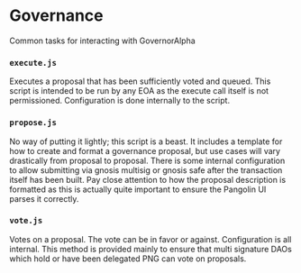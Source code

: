 # Governance

Common tasks for interacting with GovernorAlpha

### `execute.js`
Executes a proposal that has been sufficiently voted and queued. This script is intended to be run by any EOA as the 
execute call itself is not permissioned. Configuration is done internally to the script.

### `propose.js`
No way of putting it lightly; this script is a beast. It includes a template for how to create and format a governance 
proposal, but use cases will vary drastically from proposal to proposal. There is some internal configuration to allow 
submitting via gnosis multisig or gnosis safe after the transaction itself has been built. Pay close attention to how 
the proposal description is formatted as this is actually quite important to ensure the Pangolin UI parses it correctly.

### `vote.js`
Votes on a proposal. The vote can be in favor or against. Configuration is all internal. This method is provided mainly 
to ensure that multi signature DAOs which hold or have been delegated PNG can vote on proposals.